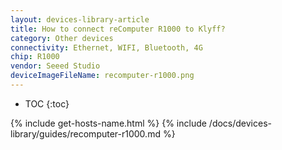 ```yaml
---
layout: devices-library-article
title: How to connect reComputer R1000 to Klyff?
category: Other devices
connectivity: Ethernet, WIFI, Bluetooth, 4G
chip: R1000
vendor: Seeed Studio
deviceImageFileName: recomputer-r1000.png
---
```



* TOC
{:toc}

{% include get-hosts-name.html %}
{% include /docs/devices-library/guides/recomputer-r1000.md %}